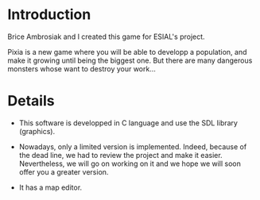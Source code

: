 # Introduction #

Brice Ambrosiak and I created this game for ESIAL's project.

Pixia is a new game where you will be able to developp a population, and make it growing until being the biggest one.
But there are many dangerous monsters whose want to destroy your work...


# Details #

  * This software is developped in C language and use the SDL library (graphics).

  * Nowadays, only a limited version is implemented. Indeed, because of the dead line, we had to review the project and make it easier. Nevertheless, we will go on working on it and we hope we will soon offer you a greater version.

  * It has a map editor.
